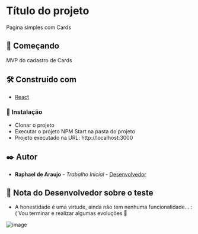 # Título do projeto

Pagina simples com Cards 

## 🚀 Começando

MVP do cadastro de Cards 

## 🛠️ Construído com

* [React](https://pt-br.reactjs.org/)

### 🔧 Instalação

* Clonar o projeto 
* Executar o projeto NPM Start na pasta do projeto
* Projeto executado na URL: http://localhost:3000

## ✒️ Autor

* **Raphael de Araujo** - *Trabalho Inicial* - [Desenvolvedor](https://github.com/faellarujo)

## 🎁 Nota do Desenvolvedor sobre o teste 

* A honestidade é uma virtude, ainda não tem nenhuma funcionalidade... :( Vou terminar e realizar algumas evoluções 🍺

![image](https://user-images.githubusercontent.com/25087604/126792188-3add1c46-2d9d-4509-93e7-e850bc50d4b3.png)
